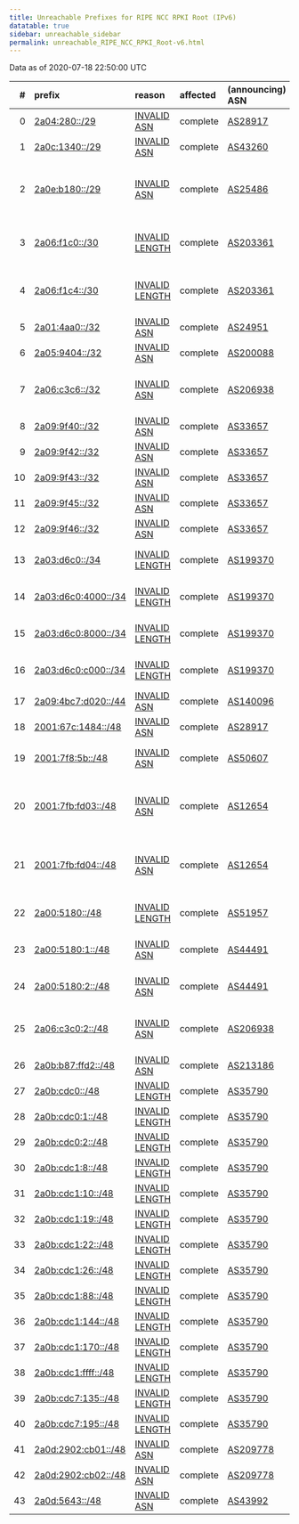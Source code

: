 ```yaml
---
title: Unreachable Prefixes for RIPE NCC RPKI Root (IPv6)
datatable: true
sidebar: unreachable_sidebar
permalink: unreachable_RIPE_NCC_RPKI_Root-v6.html
---
```


Data as of 2020-07-18 22:50:00 UTC


<div class="datatable-begin"></div>

|   # | prefix                                                           | reason                                                                                                         | affected   | (announcing) ASN                         | AS Name                                                                         |   unreachable /48s |
|----:|:-----------------------------------------------------------------|:---------------------------------------------------------------------------------------------------------------|:-----------|:-----------------------------------------|:--------------------------------------------------------------------------------|-------------------:|
|   0 | [2a04:280::/29](https://stat.ripe.net/2a04:280::/29)             | [INVALID ASN](https://rpki-validator.ripe.net/announcement-preview?asn=AS28917&prefix=2a04:280::/29)           | complete   | [AS28917](unreachable_AS28917-v6.html)   | FIORD-AS - LLC "TRC FIORD"                                                      |             524288 |
|   1 | [2a0c:1340::/29](https://stat.ripe.net/2a0c:1340::/29)           | [INVALID ASN](https://rpki-validator.ripe.net/announcement-preview?asn=AS43260&prefix=2a0c:1340::/29)          | complete   | [AS43260](unreachable_AS43260-v6.html)   | AS43260 - DGN TEKNOLOJI A.S.                                                    |             524288 |
|   2 | [2a0e:b180::/29](https://stat.ripe.net/2a0e:b180::/29)           | [INVALID ASN](https://rpki-validator.ripe.net/announcement-preview?asn=AS25486&prefix=2a0e:b180::/29)          | complete   | [AS25486](unreachable_AS25486-v6.html)   | LUN-AS - AirAccess GmbH trading as 'Lightup Network Solutions GmbH &amp; Co. KG |             524288 |
|   3 | [2a06:f1c0::/30](https://stat.ripe.net/2a06:f1c0::/30)           | [INVALID LENGTH](https://rpki-validator.ripe.net/announcement-preview?asn=AS203361&prefix=2a06:f1c0::/30)      | complete   | [AS203361](unreachable_AS203361-v6.html) | AXIANSCONNECT - MASSELIN COMMUNICATION SAS                                      |             262144 |
|   4 | [2a06:f1c4::/30](https://stat.ripe.net/2a06:f1c4::/30)           | [INVALID LENGTH](https://rpki-validator.ripe.net/announcement-preview?asn=AS203361&prefix=2a06:f1c4::/30)      | complete   | [AS203361](unreachable_AS203361-v6.html) | AXIANSCONNECT - MASSELIN COMMUNICATION SAS                                      |             262144 |
|   5 | [2a01:4aa0::/32](https://stat.ripe.net/2a01:4aa0::/32)           | [INVALID ASN](https://rpki-validator.ripe.net/announcement-preview?asn=AS24951&prefix=2a01:4aa0::/32)          | complete   | [AS24951](unreachable_AS24951-v6.html)   | EVERYWARE-NET - EveryWare AG                                                    |              65536 |
|   6 | [2a05:9404::/32](https://stat.ripe.net/2a05:9404::/32)           | [INVALID ASN](https://rpki-validator.ripe.net/announcement-preview?asn=AS200088&prefix=2a05:9404::/32)         | complete   | [AS200088](unreachable_AS200088-v6.html) | ARTNET2 - Artnet Sp. z o.o.                                                     |              65536 |
|   7 | [2a06:c3c6::/32](https://stat.ripe.net/2a06:c3c6::/32)           | [INVALID ASN](https://rpki-validator.ripe.net/announcement-preview?asn=AS206938&prefix=2a06:c3c6::/32)         | complete   | [AS206938](unreachable_AS206938-v6.html) | NESILDC - NESILDC BILISIM COZUMLERI SAN.VE.TIC.LTD.STI                          |              65536 |
|   8 | [2a09:9f40::/32](https://stat.ripe.net/2a09:9f40::/32)           | [INVALID ASN](https://rpki-validator.ripe.net/announcement-preview?asn=AS33657&prefix=2a09:9f40::/32)          | complete   | [AS33657](unreachable_AS33657-v6.html)   | CMCS                                                                            |              65536 |
|   9 | [2a09:9f42::/32](https://stat.ripe.net/2a09:9f42::/32)           | [INVALID ASN](https://rpki-validator.ripe.net/announcement-preview?asn=AS33657&prefix=2a09:9f42::/32)          | complete   | [AS33657](unreachable_AS33657-v6.html)   | CMCS                                                                            |              65536 |
|  10 | [2a09:9f43::/32](https://stat.ripe.net/2a09:9f43::/32)           | [INVALID ASN](https://rpki-validator.ripe.net/announcement-preview?asn=AS33657&prefix=2a09:9f43::/32)          | complete   | [AS33657](unreachable_AS33657-v6.html)   | CMCS                                                                            |              65536 |
|  11 | [2a09:9f45::/32](https://stat.ripe.net/2a09:9f45::/32)           | [INVALID ASN](https://rpki-validator.ripe.net/announcement-preview?asn=AS33657&prefix=2a09:9f45::/32)          | complete   | [AS33657](unreachable_AS33657-v6.html)   | CMCS                                                                            |              65536 |
|  12 | [2a09:9f46::/32](https://stat.ripe.net/2a09:9f46::/32)           | [INVALID ASN](https://rpki-validator.ripe.net/announcement-preview?asn=AS33657&prefix=2a09:9f46::/32)          | complete   | [AS33657](unreachable_AS33657-v6.html)   | CMCS                                                                            |              65536 |
|  13 | [2a03:d6c0::/34](https://stat.ripe.net/2a03:d6c0::/34)           | [INVALID LENGTH](https://rpki-validator.ripe.net/announcement-preview?asn=AS199370&prefix=2a03:d6c0::/34)      | complete   | [AS199370](unreachable_AS199370-v6.html) | AIA-ASN1 - Athens International Airport SA                                      |              16384 |
|  14 | [2a03:d6c0:4000::/34](https://stat.ripe.net/2a03:d6c0:4000::/34) | [INVALID LENGTH](https://rpki-validator.ripe.net/announcement-preview?asn=AS199370&prefix=2a03:d6c0:4000::/34) | complete   | [AS199370](unreachable_AS199370-v6.html) | AIA-ASN1 - Athens International Airport SA                                      |              16384 |
|  15 | [2a03:d6c0:8000::/34](https://stat.ripe.net/2a03:d6c0:8000::/34) | [INVALID LENGTH](https://rpki-validator.ripe.net/announcement-preview?asn=AS199370&prefix=2a03:d6c0:8000::/34) | complete   | [AS199370](unreachable_AS199370-v6.html) | AIA-ASN1 - Athens International Airport SA                                      |              16384 |
|  16 | [2a03:d6c0:c000::/34](https://stat.ripe.net/2a03:d6c0:c000::/34) | [INVALID LENGTH](https://rpki-validator.ripe.net/announcement-preview?asn=AS199370&prefix=2a03:d6c0:c000::/34) | complete   | [AS199370](unreachable_AS199370-v6.html) | AIA-ASN1 - Athens International Airport SA                                      |              16384 |
|  17 | [2a09:4bc7:d020::/44](https://stat.ripe.net/2a09:4bc7:d020::/44) | [INVALID ASN](https://rpki-validator.ripe.net/announcement-preview?asn=AS140096&prefix=2a09:4bc7:d020::/44)    | complete   | [AS140096](unreachable_AS140096-v6.html) | JINX-AS-AP Jinx Co. Limited                                                     |                 16 |
|  18 | [2001:67c:1484::/48](https://stat.ripe.net/2001:67c:1484::/48)   | [INVALID ASN](https://rpki-validator.ripe.net/announcement-preview?asn=AS28917&prefix=2001:67c:1484::/48)      | complete   | [AS28917](unreachable_AS28917-v6.html)   | FIORD-AS - LLC "TRC FIORD"                                                      |                  1 |
|  19 | [2001:7f8:5b::/48](https://stat.ripe.net/2001:7f8:5b::/48)       | [INVALID ASN](https://rpki-validator.ripe.net/announcement-preview?asn=AS50607&prefix=2001:7f8:5b::/48)        | complete   | [AS50607](unreachable_AS50607-v6.html)   | EPIX-KGM - Stowarzyszenie e-Poludnie                                            |                  1 |
|  20 | [2001:7fb:fd03::/48](https://stat.ripe.net/2001:7fb:fd03::/48)   | [INVALID ASN](https://rpki-validator.ripe.net/announcement-preview?asn=AS12654&prefix=2001:7fb:fd03::/48)      | complete   | [AS12654](unreachable_AS12654-v6.html)   | RIPE-NCC-RIS-AS - Reseaux IP Europeens Network Coordination Centre RIPE NCC     |                  1 |
|  21 | [2001:7fb:fd04::/48](https://stat.ripe.net/2001:7fb:fd04::/48)   | [INVALID ASN](https://rpki-validator.ripe.net/announcement-preview?asn=AS12654&prefix=2001:7fb:fd04::/48)      | complete   | [AS12654](unreachable_AS12654-v6.html)   | RIPE-NCC-RIS-AS - Reseaux IP Europeens Network Coordination Centre RIPE NCC     |                  1 |
|  22 | [2a00:5180::/48](https://stat.ripe.net/2a00:5180::/48)           | [INVALID LENGTH](https://rpki-validator.ripe.net/announcement-preview?asn=AS51957&prefix=2a00:5180::/48)       | complete   | [AS51957](unreachable_AS51957-v6.html)   | AQUAFON-AS - ZAO "Aquafon-GSM"                                                  |                  1 |
|  23 | [2a00:5180:1::/48](https://stat.ripe.net/2a00:5180:1::/48)       | [INVALID ASN](https://rpki-validator.ripe.net/announcement-preview?asn=AS44491&prefix=2a00:5180:1::/48)        | complete   | [AS44491](unreachable_AS44491-v6.html)   | AQUAFON-AS - ZAO "Aquafon-GSM"                                                  |                  1 |
|  24 | [2a00:5180:2::/48](https://stat.ripe.net/2a00:5180:2::/48)       | [INVALID ASN](https://rpki-validator.ripe.net/announcement-preview?asn=AS44491&prefix=2a00:5180:2::/48)        | complete   | [AS44491](unreachable_AS44491-v6.html)   | AQUAFON-AS - ZAO "Aquafon-GSM"                                                  |                  1 |
|  25 | [2a06:c3c0:2::/48](https://stat.ripe.net/2a06:c3c0:2::/48)       | [INVALID ASN](https://rpki-validator.ripe.net/announcement-preview?asn=AS206938&prefix=2a06:c3c0:2::/48)       | complete   | [AS206938](unreachable_AS206938-v6.html) | NESILDC - NESILDC BILISIM COZUMLERI SAN.VE.TIC.LTD.STI                          |                  1 |
|  26 | [2a0b:b87:ffd2::/48](https://stat.ripe.net/2a0b:b87:ffd2::/48)   | [INVALID ASN](https://rpki-validator.ripe.net/announcement-preview?asn=AS213186&prefix=2a0b:b87:ffd2::/48)     | complete   | [AS213186](unreachable_AS213186-v6.html) | AYSTOR - Yanoor Islam Khan                                                      |                  1 |
|  27 | [2a0b:cdc0::/48](https://stat.ripe.net/2a0b:cdc0::/48)           | [INVALID LENGTH](https://rpki-validator.ripe.net/announcement-preview?asn=AS35790&prefix=2a0b:cdc0::/48)       | complete   | [AS35790](unreachable_AS35790-v6.html)   | SE-SAPPA - Aktiebolaget Sappa                                                   |                  1 |
|  28 | [2a0b:cdc0:1::/48](https://stat.ripe.net/2a0b:cdc0:1::/48)       | [INVALID LENGTH](https://rpki-validator.ripe.net/announcement-preview?asn=AS35790&prefix=2a0b:cdc0:1::/48)     | complete   | [AS35790](unreachable_AS35790-v6.html)   | SE-SAPPA - Aktiebolaget Sappa                                                   |                  1 |
|  29 | [2a0b:cdc0:2::/48](https://stat.ripe.net/2a0b:cdc0:2::/48)       | [INVALID LENGTH](https://rpki-validator.ripe.net/announcement-preview?asn=AS35790&prefix=2a0b:cdc0:2::/48)     | complete   | [AS35790](unreachable_AS35790-v6.html)   | SE-SAPPA - Aktiebolaget Sappa                                                   |                  1 |
|  30 | [2a0b:cdc1:8::/48](https://stat.ripe.net/2a0b:cdc1:8::/48)       | [INVALID LENGTH](https://rpki-validator.ripe.net/announcement-preview?asn=AS35790&prefix=2a0b:cdc1:8::/48)     | complete   | [AS35790](unreachable_AS35790-v6.html)   | SE-SAPPA - Aktiebolaget Sappa                                                   |                  1 |
|  31 | [2a0b:cdc1:10::/48](https://stat.ripe.net/2a0b:cdc1:10::/48)     | [INVALID LENGTH](https://rpki-validator.ripe.net/announcement-preview?asn=AS35790&prefix=2a0b:cdc1:10::/48)    | complete   | [AS35790](unreachable_AS35790-v6.html)   | SE-SAPPA - Aktiebolaget Sappa                                                   |                  1 |
|  32 | [2a0b:cdc1:19::/48](https://stat.ripe.net/2a0b:cdc1:19::/48)     | [INVALID LENGTH](https://rpki-validator.ripe.net/announcement-preview?asn=AS35790&prefix=2a0b:cdc1:19::/48)    | complete   | [AS35790](unreachable_AS35790-v6.html)   | SE-SAPPA - Aktiebolaget Sappa                                                   |                  1 |
|  33 | [2a0b:cdc1:22::/48](https://stat.ripe.net/2a0b:cdc1:22::/48)     | [INVALID LENGTH](https://rpki-validator.ripe.net/announcement-preview?asn=AS35790&prefix=2a0b:cdc1:22::/48)    | complete   | [AS35790](unreachable_AS35790-v6.html)   | SE-SAPPA - Aktiebolaget Sappa                                                   |                  1 |
|  34 | [2a0b:cdc1:26::/48](https://stat.ripe.net/2a0b:cdc1:26::/48)     | [INVALID LENGTH](https://rpki-validator.ripe.net/announcement-preview?asn=AS35790&prefix=2a0b:cdc1:26::/48)    | complete   | [AS35790](unreachable_AS35790-v6.html)   | SE-SAPPA - Aktiebolaget Sappa                                                   |                  1 |
|  35 | [2a0b:cdc1:88::/48](https://stat.ripe.net/2a0b:cdc1:88::/48)     | [INVALID LENGTH](https://rpki-validator.ripe.net/announcement-preview?asn=AS35790&prefix=2a0b:cdc1:88::/48)    | complete   | [AS35790](unreachable_AS35790-v6.html)   | SE-SAPPA - Aktiebolaget Sappa                                                   |                  1 |
|  36 | [2a0b:cdc1:144::/48](https://stat.ripe.net/2a0b:cdc1:144::/48)   | [INVALID LENGTH](https://rpki-validator.ripe.net/announcement-preview?asn=AS35790&prefix=2a0b:cdc1:144::/48)   | complete   | [AS35790](unreachable_AS35790-v6.html)   | SE-SAPPA - Aktiebolaget Sappa                                                   |                  1 |
|  37 | [2a0b:cdc1:170::/48](https://stat.ripe.net/2a0b:cdc1:170::/48)   | [INVALID LENGTH](https://rpki-validator.ripe.net/announcement-preview?asn=AS35790&prefix=2a0b:cdc1:170::/48)   | complete   | [AS35790](unreachable_AS35790-v6.html)   | SE-SAPPA - Aktiebolaget Sappa                                                   |                  1 |
|  38 | [2a0b:cdc1:ffff::/48](https://stat.ripe.net/2a0b:cdc1:ffff::/48) | [INVALID LENGTH](https://rpki-validator.ripe.net/announcement-preview?asn=AS35790&prefix=2a0b:cdc1:ffff::/48)  | complete   | [AS35790](unreachable_AS35790-v6.html)   | SE-SAPPA - Aktiebolaget Sappa                                                   |                  1 |
|  39 | [2a0b:cdc7:135::/48](https://stat.ripe.net/2a0b:cdc7:135::/48)   | [INVALID LENGTH](https://rpki-validator.ripe.net/announcement-preview?asn=AS35790&prefix=2a0b:cdc7:135::/48)   | complete   | [AS35790](unreachable_AS35790-v6.html)   | SE-SAPPA - Aktiebolaget Sappa                                                   |                  1 |
|  40 | [2a0b:cdc7:195::/48](https://stat.ripe.net/2a0b:cdc7:195::/48)   | [INVALID LENGTH](https://rpki-validator.ripe.net/announcement-preview?asn=AS35790&prefix=2a0b:cdc7:195::/48)   | complete   | [AS35790](unreachable_AS35790-v6.html)   | SE-SAPPA - Aktiebolaget Sappa                                                   |                  1 |
|  41 | [2a0d:2902:cb01::/48](https://stat.ripe.net/2a0d:2902:cb01::/48) | [INVALID ASN](https://rpki-validator.ripe.net/announcement-preview?asn=AS209778&prefix=2a0d:2902:cb01::/48)    | complete   | [AS209778](unreachable_AS209778-v6.html) | XQNET - Xiaoqian Li                                                             |                  1 |
|  42 | [2a0d:2902:cb02::/48](https://stat.ripe.net/2a0d:2902:cb02::/48) | [INVALID ASN](https://rpki-validator.ripe.net/announcement-preview?asn=AS209778&prefix=2a0d:2902:cb02::/48)    | complete   | [AS209778](unreachable_AS209778-v6.html) | XQNET - Xiaoqian Li                                                             |                  1 |
|  43 | [2a0d:5643::/48](https://stat.ripe.net/2a0d:5643::/48)           | [INVALID ASN](https://rpki-validator.ripe.net/announcement-preview?asn=AS43992&prefix=2a0d:5643::/48)          | complete   | [AS43992](unreachable_AS43992-v6.html)   | XTOM-NL - xTom.com Inc.                                                         |                  1 |

<div class="datatable-end"></div>
